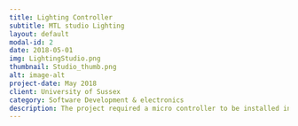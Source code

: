 ```yaml
---
title: Lighting Controller
subtitle: MTL studio Lighting
layout: default
modal-id: 2
date: 2018-05-01
img: LightingStudio.png
thumbnail: Studio_thumb.png
alt: image-alt
project-date: May 2018
client: University of Sussex
category: Software Development & electronics
description: The project required a micro controller to be installed in a studio on campus to control the colours of light boxes around the walls remotely from the gallery (control room). The micro controller code was to be written in the language C and scripts were required to be written in the language LUA to be run from software (Just Macros) on a unit/server in the gallery for commands. Git was used for version control and for monitoring by the project manager.<br/>An electrical diagram was provided by the project manager with the overview of the project. The diagram showed the necessary components to be sourced and then constructed around the micro controller, this included a PCB board, specific resistors and others. An electrical containment box was also ordered as the board would be running mains power from a breaker point in the studio to be able to power the lights and the controller. <br/> The light boxes consisted of 24 led custom lighting strips, 3 chained from each 24v pack and connected to the PCB. The PCB was needed as the connection between the micro controller and mains power/lighting had to be reduced, the micro controller was mounted to the board and resistors were put in place along with new wire able to support the current. This meant for meticulous testing after constructing the board and calculating of the current and power needed. I worked on and constructed the electronics following the project managers schematic design and then teamed up with the lead technician to ensure the setup was to safety standards required by the university, this was in turn checked by the university inspector to be signed off. We ran all the cables in the gallery and studio following the project managers layout and thoroughly tested all outlets and power packs. At the end provided a safety report of the full installation to the project manager.<br/> The micro controllers code was written in C and had a connection to a secure internal network port where it would be listening for any commands sent via the network. It received commands over UDP to operate the soft light boxes it was connected to around the studio.<br/> The scripts that were written in LUA run from a piece of software called JustMacros. The exciting part of the project is the LUA scripts function can be passed an RGB value of any colour along with a frequency code for Pulse Width Modulation of the led's. This is done via a simple one line call E.G ledLightColourControl(red, green, blue, frequency), call scripts can be used and mapped to a macro pad in the gallery so at the push of a button the whole studio will change allowing for themes to be created for personalised presentations.<br/><br/>PWM or pulse duration modulation is essentially an imitation of an analog signal by turning the signal on and off in a pattern to simulate an steady voltage between 1-5v, used in LEDs for this project was essential as the studio used broadcasting cameras of varying types ranging from Sony EX3's to Blackmagic 4K cinema cameras. This variation meant that different frequency values provided different results for which cameras were in use e.g. lines could be seen on the light boxes as the PWM didn't match the frame rate the camera was working at.<br/> The scripts then send off the command over UDP to the controller which assess the content, calculates the PWM value and reacts accordingly, the controller is constantly listening for commands and is connected via ethernet to the gallery server, this was done to avoid any network connection loss which can happen over wireless connection the command is also triple sent to eliminate any packet loss hiccups if any at all may happen.<br/><br/> A basic stripped down version of the project and a mock script can be found on my Github, the full project is not available as it is on a private repo for confidentiality as required by the university.
---
```

